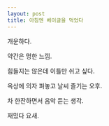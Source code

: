 ```yaml
---
layout: post
title: 아침엔 베이글을 먹었다
---
```




개운하다. 

약간은 멍한 느낌. 

힘들지는 않은데 이틀만 쉬고 싶다. 

옥상에 의자 펴놓고 날씨 즐기는 오후. 

차 한잔하면서 음악 듣는 생각.

재밌다 요새.
